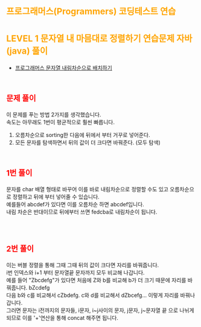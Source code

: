 # <span style="color: orange; font-size:17pt">프로그래머스(Programmers) 코딩테스트 연습</span>
# <span style="color: orange; font-size:17pt">LEVEL 1 문자열 내 마믐대로 정렬하기 연습문제 자바(java) 풀이</span>
- [프로그래머스 문자열 내림차순으로 배치하기](https://programmers.co.kr/learn/courses/30/lessons/12917)
<br><br>

# <span style="color: red; font-size:15pt">문제 풀이<span>
이 문제를 푸는 방법 2가지를 생각했습니다.  
속도는 아무래도 1번이 평균적으로 훨씬 빠릅니다.  
1. 오름차순으로 sorting한 다음에 뒤에서 부터 거꾸로 넣어준다.
2. 모든 문자를 탐색하면서 뒤의 값이 더 크다면 바꿔준다. (모두 탐색)
<br><br>

# <span style="color: red; font-size:15pt">1번 풀이<span>
문자를 char 배열 형태로 바꾸어 이를 바로 내림차순으로 정렬할 수도 있고 오름차순으로 정렬하고 뒤에 부터 넣어줄 수 있습니다.  
예를들어 abcdef가 있다면 이를 오름차순 하면 abcdef입니다.  
내림 차순은 반대이므로 뒤에부터 쓰면 fedcba로 내림차순이 됩니다.  
<br><br>

# <span style="color: red; font-size:15pt">2번 풀이<span>
이는 버블 정렬을 통해 그때 그때 뒤의 값이 크다면 자리를 바꿔줍니다.  
i번 인덱스와 i+1 부터 문자열끝 문자까지 모두 비교해 나갑니다.  
예를 들어 "Zbcdefg"가 있다면 처음에 Z와 b를 비교해 b가 더 크기 때문에 자리를 바꿔줍니다. bZcdefg  
다음 b와 c를 비교해서 cZbdefg. c와 d를 비교해서 dZbcefg... 이렇게 자리를 바꿔나갑니다.  
그러면 문자는 i전까지의 문자들, i문자, i~j사이의 문자, j문자, j~문자열 끝 으로 나뉘게 되므로 이를 '+'연산을 통해 concat 해주면 됩니다.